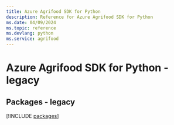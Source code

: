 ```yaml
---
title: Azure Agrifood SDK for Python
description: Reference for Azure Agrifood SDK for Python
ms.date: 04/09/2024
ms.topic: reference
ms.devlang: python
ms.service: agrifood
---
```

# Azure Agrifood SDK for Python - legacy
## Packages - legacy
[!INCLUDE [packages](agrifood-index.md)]